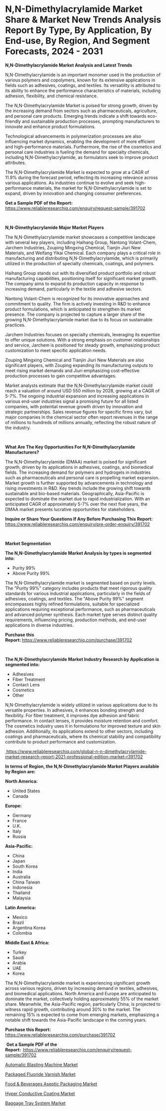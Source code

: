 <p><h1>N,N-Dimethylacrylamide Market Share & Market New Trends Analysis Report By Type, By Application, By End-use, By Region, And Segment Forecasts, 2024 - 2031</h1></p><p><strong>N,N-Dimethylacrylamide Market Analysis and Latest Trends</strong></p>
<p><p>N,N-Dimethylacrylamide is an important monomer used in the production of various polymers and copolymers, known for its extensive applications in fields such as adhesives, coatings, and textiles. Its versatility is attributed to its ability to enhance the performance characteristics of materials, including adhesion, flexibility, and chemical resistance.</p><p>The N,N-Dimethylacrylamide Market is poised for strong growth, driven by the increasing demand from sectors such as pharmaceuticals, agriculture, and personal care products. Emerging trends indicate a shift towards eco-friendly and sustainable production processes, prompting manufacturers to innovate and enhance product formulations.</p><p>Technological advancements in polymerization processes are also influencing market dynamics, enabling the development of more efficient and high-performance materials. Furthermore, the rise of the cosmetics and personal care industries is fueling the demand for specialty chemicals, including N,N-Dimethylacrylamide, as formulators seek to improve product attributes.</p><p>The N,N-Dimethylacrylamide Market is expected to grow at a CAGR of 11.9% during the forecast period, reflecting its increasing relevance across various applications. As industries continue to evolve and seek high-performance materials, the market for N,N-Dimethylacrylamide is set to expand, driven by innovation and changing consumer preferences.</p></p>
<p><strong>Get a Sample PDF of the Report:&nbsp;</strong> <a href="https://www.reliableresearchiq.com/enquiry/request-sample/391702?utm_campaign=104&utm_medium=2&utm_source=Github&utm_content=ia&utm_term=26102024&utm_id=nn-dimethylacrylamide">https://www.reliableresearchiq.com/enquiry/request-sample/391702</a></p>
<p>&nbsp;</p>
<p><strong>N,N-Dimethylacrylamide Major Market Players</strong></p>
<p><p>The N,N-Dimethylacrylamide market showcases a competitive landscape with several key players, including Haihang Group, Nantong Volant-Chem, Jarchem Industries, Zouping Mingxing Chemical, Tianjin Jiuri New Materials, and Weifang Yikai Chemical. Each company plays a critical role in manufacturing and distributing N,N-Dimethylacrylamide, which is primarily utilized in the production of specialty chemicals, coatings, and polymers.</p><p>Haihang Group stands out with its diversified product portfolio and robust manufacturing capabilities, positioning itself for significant market growth. The company aims to expand its production capacity in response to increasing demand, particularly in the textile and adhesive sectors.</p><p>Nantong Volant-Chem is recognized for its innovative approaches and commitment to quality. The firm is actively investing in R&D to enhance product formulations, which is anticipated to strengthen its market presence. The company is projected to capture a larger share of the growing N,N-Dimethylacrylamide market due to its focus on sustainable practices.</p><p>Jarchem Industries focuses on specialty chemicals, leveraging its expertise to offer unique solutions. With a strong emphasis on customer relationships and service, Jarchem is positioned for steady growth, emphasizing product customization to meet specific application needs.</p><p>Zouping Mingxing Chemical and Tianjin Jiuri New Materials are also significant players, with Zouping expanding its manufacturing outputs to meet rising market demands and Jiuri emphasizing cost-effective production processes to gain competitive advantages.</p><p>Market analysts estimate that the N,N-Dimethylacrylamide market could reach a valuation of around USD 550 million by 2028, growing at a CAGR of 5-7%. The ongoing industrial expansion and increasing applications in various end-user industries signal a promising future for all listed companies, with potential revenue growth driven by innovation and strategic partnerships. Sales revenue figures for specific firms vary, but major companies in the chemical sector often report revenues in the range of millions to hundreds of millions annually, reflecting the robust nature of the industry.</p></p>
<p>&nbsp;</p>
<p><strong>What Are The Key Opportunities For N,N-Dimethylacrylamide Manufacturers?</strong></p>
<p><p>The N,N-Dimethylacrylamide (DMAA) market is poised for significant growth, driven by its applications in adhesives, coatings, and biomedical fields. The increasing demand for polymers and hydrogels in industries such as pharmaceuticals and personal care is propelling market expansion. Market growth is further supported by advancements in technology and rising investments in R&D. Key trends include the growing shift towards sustainable and bio-based materials. Geographically, Asia-Pacific is expected to dominate the market due to rapid industrialization. With an anticipated CAGR of approximately 5-7% over the next five years, the DMAA market presents lucrative opportunities for stakeholders.</p></p>
<p><strong>Inquire or Share Your Questions If Any Before Purchasing This Report:</strong> <a href="https://www.reliableresearchiq.com/enquiry/pre-order-enquiry/391702?utm_campaign=104&utm_medium=2&utm_source=Github&utm_content=ia&utm_term=26102024&utm_id=nn-dimethylacrylamide">https://www.reliableresearchiq.com/enquiry/pre-order-enquiry/391702</a></p>
<p>&nbsp;</p>
<p><strong>Market Segmentation</strong></p>
<p><strong>The N,N-Dimethylacrylamide Market Analysis by types is segmented into:</strong></p>
<p><ul><li>Purity 99%</li><li>Above Purity 99%</li></ul></p>
<p><p>The N,N-Dimethylacrylamide market is segmented based on purity levels. The "Purity 99%" category includes products that meet rigorous quality standards for various industrial applications, particularly in the fields of adhesives, coatings, and textiles. The "Above Purity 99%" segment encompasses highly refined formulations, suitable for specialized applications requiring exceptional performance, such as pharmaceuticals and advanced polymer synthesis. Each market type serves distinct quality requirements, influencing pricing, production methods, and end-user applications in diverse industries.</p></p>
<p><strong>Purchase this Report:&nbsp;</strong><a href="https://www.reliableresearchiq.com/purchase/391702?utm_campaign=104&utm_medium=2&utm_source=Github&utm_content=ia&utm_term=26102024&utm_id=nn-dimethylacrylamide">https://www.reliableresearchiq.com/purchase/391702</a></p>
<p>&nbsp;</p>
<p><strong>The N,N-Dimethylacrylamide Market Industry Research by Application is segmented into:</strong></p>
<p><ul><li>Adhesives</li><li>Fiber Treatment</li><li>Contact Lens</li><li>Cosmetics</li><li>Other</li></ul></p>
<p><p>N,N-Dimethylacrylamide is widely utilized in various applications due to its versatile properties. In adhesives, it enhances bonding strength and flexibility. For fiber treatment, it improves dye adhesion and fabric performance. In contact lenses, it provides moisture retention and comfort. The cosmetics industry uses it in formulations for improved texture and skin adhesion. Additionally, its applications extend to other sectors, including coatings and pharmaceuticals, where its chemical stability and compatibility contribute to product performance and customization.</p></p>
<p><a href="https://www.reliableresearchiq.com/global-n-n-dimethylacrylamide-market-research-report-2021-professional-edition-market-r391702?utm_campaign=104&utm_medium=2&utm_source=Github&utm_content=ia&utm_term=26102024&utm_id=nn-dimethylacrylamide">&nbsp;https://www.reliableresearchiq.com/global-n-n-dimethylacrylamide-market-research-report-2021-professional-edition-market-r391702</a></p>
<p><strong>In terms of Region, the N,N-Dimethylacrylamide Market Players available by Region are:</strong></p>
<p>
    <p> <strong> North America: </strong>
        <ul>
            <li>United States</li>
            <li>Canada</li>
        </ul>
        </p> 
    <p> <strong> Europe: </strong>
        <ul>
            <li>Germany</li>
            <li>France</li>
            <li>U.K.</li>
            <li>Italy</li>
            <li>Russia</li>
        </ul>
        </p> 
    <p> <strong> Asia-Pacific: </strong>
        <ul>
            <li>China</li>
            <li>Japan</li>
            <li>South Korea</li>
            <li>India</li>
            <li>Australia</li>
            <li>China Taiwan</li>
            <li>Indonesia</li>
            <li>Thailand</li>
            <li>Malaysia</li>
        </ul>
        </p> 
    <p> <strong> Latin America: </strong>
        <ul>
            <li>Mexico</li>
            <li>Brazil</li>
            <li>Argentina Korea</li>
            <li>Colombia</li>
        </ul>
        </p> 
    <p> <strong> Middle East & Africa: </strong>
        <ul>
            <li>Turkey</li>
            <li>Saudi</li>
            <li>Arabia</li>
            <li>UAE</li>
            <li>Korea</li>
        </ul>
    </p>
    </p>
<p><p>The N,N-Dimethylacrylamide market is experiencing significant growth across various regions, driven by increasing demand in textiles, adhesives, and biomedical applications. North America and Europe are anticipated to dominate the market, collectively holding approximately 55% of the market share. Meanwhile, the Asia-Pacific region, particularly China, is projected to witness rapid growth, contributing around 30% to the market. The remaining 15% is expected to come from emerging markets, emphasizing a notable shift towards the Asia-Pacific landscape in the coming years.</p></p>
<p><strong>Purchase this Report: </strong><a href="https://www.reliableresearchiq.com/purchase/391702?utm_campaign=104&utm_medium=2&utm_source=Github&utm_content=ia&utm_term=26102024&utm_id=nn-dimethylacrylamide">https://www.reliableresearchiq.com/purchase/391702</a></p>
<p>&nbsp;<strong>Get a Sample PDF of the Report:&nbsp;&nbsp;</strong><a href="https://www.reliableresearchiq.com/enquiry/request-sample/391702?utm_campaign=104&utm_medium=2&utm_source=Github&utm_content=ia&utm_term=26102024&utm_id=nn-dimethylacrylamide">https://www.reliableresearchiq.com/enquiry/request-sample/391702</a></p>
<p><strong></strong></p>
<p><p><a href="https://issuu.com/reportprime-2/docs/automatic-blasting-machine-market-s_ef027643364b2e?utm_campaign=104&utm_medium=2&utm_source=Github&utm_content=ia&utm_term=26102024&utm_id=nn-dimethylacrylamide">Automatic Blasting Machine Market</a></p><p><a href="https://www.linkedin.com/pulse/packaged-fluoride-varnish-market-size-share-analysis-growth-bnkle?utm_campaign=104&utm_medium=2&utm_source=Github&utm_content=ia&utm_term=26102024&utm_id=nn-dimethylacrylamide">Packaged Fluoride Varnish Market</a></p><p><a href="https://github.com/halkoitweden3/Market-Research-Report-List-1/blob/main/food-beverages-aseptic-packaging-market.md?utm_campaign=104&utm_medium=2&utm_source=Github&utm_content=ia&utm_term=26102024&utm_id=nn-dimethylacrylamide">Food & Beverages Aseptic Packaging Market</a></p><p><a href="https://github.com/rozh43oreder/Market-Research-Report-List-1/blob/main/hyper-conductive-coating-market.md?utm_campaign=104&utm_medium=2&utm_source=Github&utm_content=ia&utm_term=26102024&utm_id=nn-dimethylacrylamide">Hyper Conductive Coating Market</a></p><p><a href="https://issuu.com/reportprime-2/docs/baggage-tray-system-market-size-203_ee683441b23e1d?utm_campaign=104&utm_medium=2&utm_source=Github&utm_content=ia&utm_term=26102024&utm_id=nn-dimethylacrylamide">Baggage Tray System Market</a></p></p>